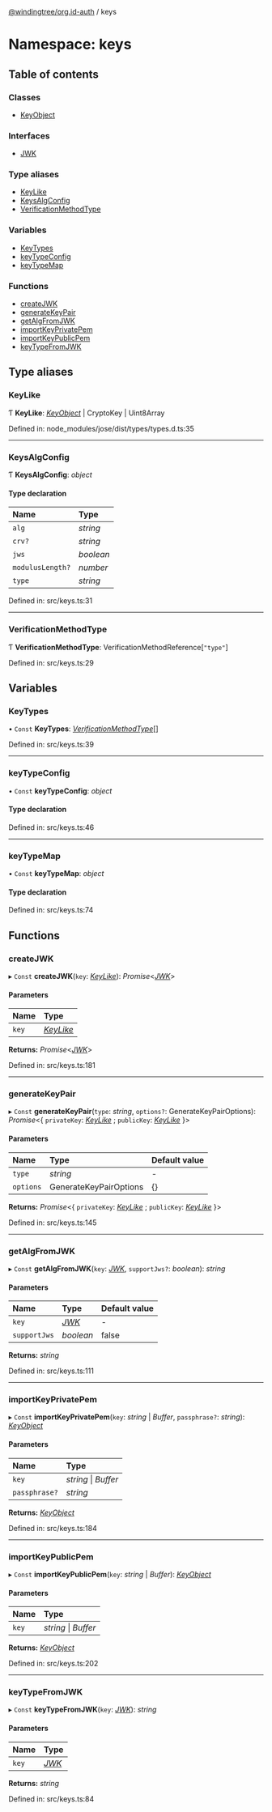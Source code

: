 [@windingtree/org.id-auth](../README.md) / keys

# Namespace: keys

## Table of contents

### Classes

- [KeyObject](../classes/keys.keyobject.md)

### Interfaces

- [JWK](../interfaces/keys.jwk.md)

### Type aliases

- [KeyLike](keys.md#keylike)
- [KeysAlgConfig](keys.md#keysalgconfig)
- [VerificationMethodType](keys.md#verificationmethodtype)

### Variables

- [KeyTypes](keys.md#keytypes)
- [keyTypeConfig](keys.md#keytypeconfig)
- [keyTypeMap](keys.md#keytypemap)

### Functions

- [createJWK](keys.md#createjwk)
- [generateKeyPair](keys.md#generatekeypair)
- [getAlgFromJWK](keys.md#getalgfromjwk)
- [importKeyPrivatePem](keys.md#importkeyprivatepem)
- [importKeyPublicPem](keys.md#importkeypublicpem)
- [keyTypeFromJWK](keys.md#keytypefromjwk)

## Type aliases

### KeyLike

Ƭ **KeyLike**: [*KeyObject*](../classes/keys.keyobject.md) \| CryptoKey \| Uint8Array

Defined in: node_modules/jose/dist/types/types.d.ts:35

___

### KeysAlgConfig

Ƭ **KeysAlgConfig**: *object*

#### Type declaration

| Name | Type |
| :------ | :------ |
| `alg` | *string* |
| `crv?` | *string* |
| `jws` | *boolean* |
| `modulusLength?` | *number* |
| `type` | *string* |

Defined in: src/keys.ts:31

___

### VerificationMethodType

Ƭ **VerificationMethodType**: VerificationMethodReference[``"type"``]

Defined in: src/keys.ts:29

## Variables

### KeyTypes

• `Const` **KeyTypes**: [*VerificationMethodType*](keys.md#verificationmethodtype)[]

Defined in: src/keys.ts:39

___

### keyTypeConfig

• `Const` **keyTypeConfig**: *object*

#### Type declaration

Defined in: src/keys.ts:46

___

### keyTypeMap

• `Const` **keyTypeMap**: *object*

#### Type declaration

Defined in: src/keys.ts:74

## Functions

### createJWK

▸ `Const` **createJWK**(`key`: [*KeyLike*](keys.md#keylike)): *Promise*<[*JWK*](../interfaces/keys.jwk.md)\>

#### Parameters

| Name | Type |
| :------ | :------ |
| `key` | [*KeyLike*](keys.md#keylike) |

**Returns:** *Promise*<[*JWK*](../interfaces/keys.jwk.md)\>

Defined in: src/keys.ts:181

___

### generateKeyPair

▸ `Const` **generateKeyPair**(`type`: *string*, `options?`: GenerateKeyPairOptions): *Promise*<{ `privateKey`: [*KeyLike*](keys.md#keylike) ; `publicKey`: [*KeyLike*](keys.md#keylike)  }\>

#### Parameters

| Name | Type | Default value |
| :------ | :------ | :------ |
| `type` | *string* | - |
| `options` | GenerateKeyPairOptions | {} |

**Returns:** *Promise*<{ `privateKey`: [*KeyLike*](keys.md#keylike) ; `publicKey`: [*KeyLike*](keys.md#keylike)  }\>

Defined in: src/keys.ts:145

___

### getAlgFromJWK

▸ `Const` **getAlgFromJWK**(`key`: [*JWK*](../interfaces/keys.jwk.md), `supportJws?`: *boolean*): *string*

#### Parameters

| Name | Type | Default value |
| :------ | :------ | :------ |
| `key` | [*JWK*](../interfaces/keys.jwk.md) | - |
| `supportJws` | *boolean* | false |

**Returns:** *string*

Defined in: src/keys.ts:111

___

### importKeyPrivatePem

▸ `Const` **importKeyPrivatePem**(`key`: *string* \| *Buffer*, `passphrase?`: *string*): [*KeyObject*](../classes/keys.keyobject.md)

#### Parameters

| Name | Type |
| :------ | :------ |
| `key` | *string* \| *Buffer* |
| `passphrase?` | *string* |

**Returns:** [*KeyObject*](../classes/keys.keyobject.md)

Defined in: src/keys.ts:184

___

### importKeyPublicPem

▸ `Const` **importKeyPublicPem**(`key`: *string* \| *Buffer*): [*KeyObject*](../classes/keys.keyobject.md)

#### Parameters

| Name | Type |
| :------ | :------ |
| `key` | *string* \| *Buffer* |

**Returns:** [*KeyObject*](../classes/keys.keyobject.md)

Defined in: src/keys.ts:202

___

### keyTypeFromJWK

▸ `Const` **keyTypeFromJWK**(`key`: [*JWK*](../interfaces/keys.jwk.md)): *string*

#### Parameters

| Name | Type |
| :------ | :------ |
| `key` | [*JWK*](../interfaces/keys.jwk.md) |

**Returns:** *string*

Defined in: src/keys.ts:84
